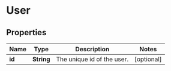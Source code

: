 

# User

## Properties

Name | Type | Description | Notes
------------ | ------------- | ------------- | -------------
**id** | **String** | The unique id of the user. |  [optional]




